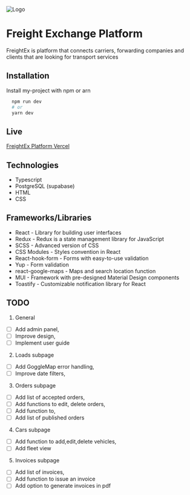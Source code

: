 ![Logo](https://i.ibb.co/VH5CLRH/cover.png)

# Freight Exchange Platform

FreightEx is platform that connects carriers, forwarding companies and clients that are looking for transport services

## Installation

Install my-project with npm or arn

```bash
  npm run dev
  # or
  yarn dev
```

## Live

[FreightEx Platform Vercel](https://freight-ex-platform.vercel.app)

## Technologies

- Typescript
- PostgreSQL (supabase)
- HTML
- CSS

## Frameworks/Libraries

- React - Library for building user interfaces
- Redux - Redux is a state management library for JavaScript
- SCSS - Advanced version of CSS
- CSS Modules - Styles convention in React
- React-hook-form - Forms with easy-to-use validation
- Yup - Form validation
- react-google-maps - Maps and search location function
- MUI - Framework with pre-designed Material Design components
- Toastify - Customizable notification library for React

## TODO

1. General

- [ ] Add admin panel,
- [ ] Improve design,
- [ ] Implement user guide

2. Loads subpage

- [ ] Add GoggleMap error handling,
- [ ] Improve date filters,

3. Orders subpage

- [ ] Add list of accepted orders,
- [ ] Add functions to edit, delete orders,
- [ ] Add function to,
- [ ] Add list of published orders

4. Cars subpage

- [ ] Add function to add,edit,delete vehicles,
- [ ] Add fleet view

5. Invoices subpage

- [ ] Add list of invoices,
- [ ] Add function to issue an invoice
- [ ] Add option to generate invoices in pdf
